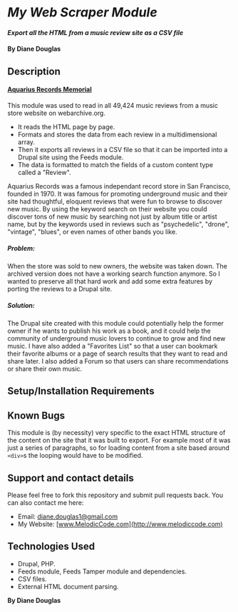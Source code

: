 # _My Web Scraper Module_

#### _Export all the HTML from a music review site as a CSV file_

#### By Diane Douglas

## Description

#### [Aquarius Records Memorial](http://live-preserveaq.pantheonsite.io/)

This module was used to read in all 49,424 music reviews from a music store website on webarchive.org. 

* It reads the HTML page by page.
* Formats and stores the data from each review in a multidimensional array.
* Then it exports all reviews in a CSV file so that it can be imported into a Drupal site using the Feeds module.
* The data is formatted to match the fields of a custom content type called a "Review".  

Aquarius Records was a famous independant record store in San Francisco, founded in 1970. It was famous for promoting underground music and their site had thoughtful, eloquent reviews that were fun to browse to discover new music. By using the keyword search on their website you could discover tons of new music by searching not just by album title or artist name, but by the keywords used in reviews such as "psychedelic", "drone", "vintage", "blues", or even names of other bands you like. 

##### Problem:

When the store was sold to new owners, the website was taken down. The archived version does not have a working search function anymore. So I wanted to preserve all that hard work and add some extra features by porting the reviews to a Drupal site. 

##### Solution: 
The Drupal site created with this module could potentially help the former owner if he wants to publish his work as a book, and it could help the community of underground music lovers to continue to grow and find new music. I have also added a "Favorites List" so that a user can bookmark their favorite albums or a page of search results that they want to read and share later. I also added a Forum so that users can share recommendations or share their own music. 

## Setup/Installation Requirements



## Known Bugs

This module is (by necessity) very specific to the exact HTML structure of the content on the site that it was built to export. For example most of it was just a series of paragraphs, so for loading content from a site based around `<div>`s the looping would have to be modified.  

## Support and contact details

Please feel free to fork this repository and submit pull requests back. You can also contact me here:

* Email: diane.douglas1@gmail.com
* My Website: [www.MelodicCode.com](http://www.melodiccode.com)

## Technologies Used

* Drupal, PHP.
* Feeds module, Feeds Tamper module and dependencies.
* CSV files.
* External HTML document parsing.

**By Diane Douglas**